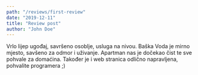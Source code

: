 ```yaml
---
path: "/reviews/first-review"
date: "2019-12-11"
title: "Review post"
author: "John Doe"
---
```


Vrlo lijep ugođaj, savršeno osoblje, usluga na nivou. Baška Voda
je mirno mjesto, savšeno za odmor i uživanje. Apartman nas je
dočekao čist te sve pohvale za domaćina. Također je i web stranica
odlično napravljena, pohvalite programera ;)
